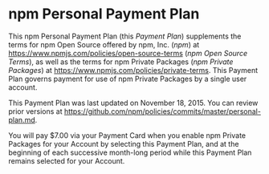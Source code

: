 # npm Personal Payment Plan

This npm Personal Payment Plan (this _Payment Plan_) supplements
the terms for npm Open Source offered by npm, Inc. (_npm_) at
<https://www.npmjs.com/policies/open-source-terms> (_npm Open Source
Terms_), as well as the terms for npm Private Packages (_npm Private
Packages_) at <https://www.npmjs.com/policies/private-terms>. This
Payment Plan governs payment for use of npm Private Packages by a single
user account.

This Payment Plan was last updated on November 18, 2015.
You can review prior versions at
<https://github.com/npm/policies/commits/master/personal-plan.md>.

You will pay $7.00 via your Payment Card when you enable npm Private
Packages for your Account by selecting this Payment Plan, and at the
beginning of each successive month-long period while this Payment Plan
remains selected for your Account.
